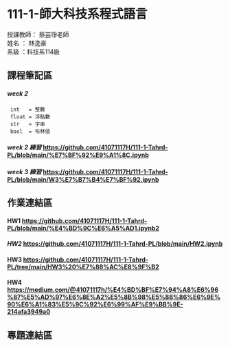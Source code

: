 # 111-1-師大科技系程式語言
授課教師： 蔡芸琤老師   
姓名   ： 林逸豪  
系級   ：科技系114級  
## 課程筆記區   
#### *week 2* 
     int   = 整數
     float = 浮點數
     str   = 字串
     bool  = 布林值
     
#### *week 2 練習*  https://github.com/41071117H/111-1-Tahrd-PL/blob/main/%E7%BF%92%E9%A1%8C.ipynb
#### *week 3 練習*  https://github.com/41071117H/111-1-Tahrd-PL/blob/main/W3%E7%B7%B4%E7%BF%92.ipynb
## 作業連結區 
#### HW1 https://github.com/41071117H/111-1-Tahrd-PL/blob/main/%E4%BD%9C%E6%A5%AD1.ipynb2
#### *HW2* https://github.com/41071117H/111-1-Tahrd-PL/blob/main/HW2.ipynb
#### HW3 https://github.com/41071117H/111-1-Tahrd-PL/tree/main/HW3%20%E7%88%AC%E8%9F%B2
#### HW4 https://medium.com/@41071117h/%E4%BD%BF%E7%94%A8%E6%96%87%E5%AD%97%E6%8E%A2%E5%8B%98%E5%88%86%E6%9E%90%E6%A1%83%E5%9C%92%E6%99%AF%E9%BB%9E-214afa3949a0

## 專題連結區  
